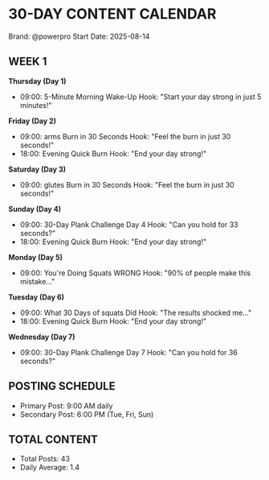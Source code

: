 
# 30-DAY CONTENT CALENDAR
Brand: @powerpro
Start Date: 2025-08-14

## WEEK 1

**Thursday (Day 1)**
- 09:00: 5-Minute Morning Wake-Up
  Hook: "Start your day strong in just 5 minutes!"

**Friday (Day 2)**
- 09:00: arms Burn in 30 Seconds
  Hook: "Feel the burn in just 30 seconds!"
- 18:00: Evening Quick Burn
  Hook: "End your day strong!"

**Saturday (Day 3)**
- 09:00: glutes Burn in 30 Seconds
  Hook: "Feel the burn in just 30 seconds!"

**Sunday (Day 4)**
- 09:00: 30-Day Plank Challenge Day 4
  Hook: "Can you hold for 33 seconds?"
- 18:00: Evening Quick Burn
  Hook: "End your day strong!"

**Monday (Day 5)**
- 09:00: You're Doing Squats WRONG
  Hook: "90% of people make this mistake..."

**Tuesday (Day 6)**
- 09:00: What 30 Days of squats Did
  Hook: "The results shocked me..."
- 18:00: Evening Quick Burn
  Hook: "End your day strong!"

**Wednesday (Day 7)**
- 09:00: 30-Day Plank Challenge Day 7
  Hook: "Can you hold for 36 seconds?"

## POSTING SCHEDULE
- Primary Post: 9:00 AM daily
- Secondary Post: 6:00 PM (Tue, Fri, Sun)

## TOTAL CONTENT
- Total Posts: 43
- Daily Average: 1.4
